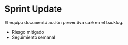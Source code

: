 # Sprint Update

El equipo documentó acción preventiva café en el backlog.

- Riesgo mitigado
- Seguimiento semanal